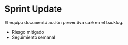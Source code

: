 # Sprint Update

El equipo documentó acción preventiva café en el backlog.

- Riesgo mitigado
- Seguimiento semanal